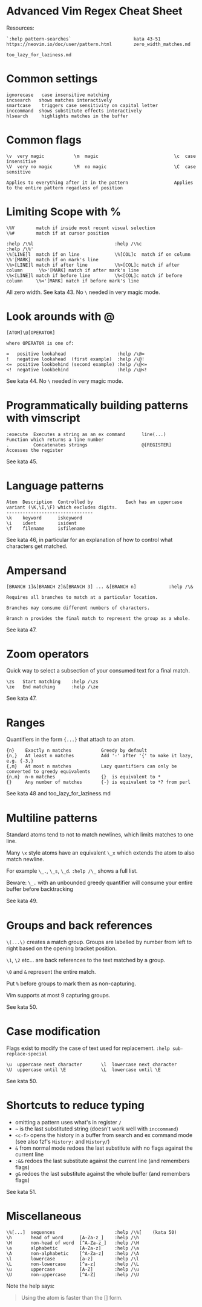 # Advanced Vim Regex Cheat Sheet

Resources:

```
`:help pattern-searches`                       kata 43-51
https://neovim.io/doc/user/pattern.html        zero_width_matches.md
                                               too_lazy_for_laziness.md
```
# Common settings

```
ignorecase   case insensitive matching                           incsearch   shows matches interactively
smartcase    triggers case sensitivity on capital letter         inccommand  shows substitute effects interactively
hlsearch     highlights matches in the buffer
```

# Common flags

```
\v  very magic           \m  magic                            \c  case insensitive
\V  very no magic        \M  no magic                         \C  case sensitive

Applies to everything after it in the pattern                 Applies to the entire pattern regadless of position
```

# Limiting Scope with \%

```
\%V        match if inside most recent visual selection
\%#        match if at cursor position

:help /\%l                              :help /\%c                           :help /\%'
\%[LINE]l  match if on line             \%[COL]c  match if on column         \%'[MARK]  match if on mark's line
\%>[LINE]l match if after line          \%>[COL]c match if after column      \%>'[MARK] match if after mark's line
\%<[LINE]l match if before line         \%<[COL]c match if before column     \%<'[MARK] match if before mark's line
```

All zero width. See kata 43. No `\` needed in very magic mode.

# Look arounds with \@

```
[ATOM]\@[OPERATOR]

where OPERATOR is one of:

=   positive lookahead                   :help /\@=
!   negative lookahead  (first example)  :help /\@!
<=  positive lookbehind (second example) :help /\@<=
<!  negative lookbehind                  :help /\@<!
```

See kata 44. No `\` needed in very magic mode.

# Programmatically building patterns with vimscript

```
:execute  Executes a string as an ex command      line(...)    Function which returns a line number
.         Concatenates strings                    @[REGISTER]  Accesses the register
```

See kata 45.

# Language patterns 

```
Atom  Description  Controlled by            Each has an uppercase variant (\K,\I,\F) which excludes digits.
--------------------------------
\k    keyword      iskeyword
\i    ident        isident
\f    filename     isfilename
```

See kata 46, in particular for an explanation of how to control what characters get matched.

# Ampersand

```
[BRANCH 1]&[BRANCH 2]&[BRANCH 3] ... &[BRANCH n]            :help /\&

Requires all branches to match at a particular location.

Branches may consume different numbers of characters.

Branch n provides the final match to represent the group as a whole. 
```

See kata 47.

# Zoom operators

Quick way to select a subsection of your consumed text for a final match.

```
\zs   Start matching    :help /\zs
\ze   End matching      :help /\ze
```

See kata 47.

# Ranges

Quantifiers in the form `{...}` that attach to an atom.

```
{n}    Exactly n matches           Greedy by default
{n,}   At least n matches          Add '-' after '{' to make it lazy, e.g. {-3,}
{,m}   At most n matches           Lazy quantifiers can only be converted to greedy equivalents
{n,m}  n-m matches                 {}  is equivalent to *
{}     Any number of matches       {-} is equivalent to *? from perl
```

See kata 48 and too_lazy_for_laziness.md

# Multiline patterns

Standard atoms tend to not to match newlines, which limits matches to one line.

Many `\x` style atoms have an equivalent `\_x` which extends the atom to also match newline.

For example `\_.`, `\_s`, `\_d`. `:help /\_` shows a full list.

Beware: `\_.` with an unbounded greedy quantifier will consume your entire buffer before backtracking

See kata 49.

# Groups and back references

`\(...\)` creates a match group. Groups are labelled by number from left to right based on the opening bracket position.

`\1`, `\2` etc... are back references to the text matched by a group.

`\0` and `&` represent the entire match.

Put `%` before groups to mark them as non-capturing.

Vim supports at most 9 capturing groups.

See kata 50.

# Case modification

Flags exist to modify the case of text used for replacement. `:help sub-replace-special`

```
\u  uppercase next character       \l  lowercase next character
\U  uppercase until \E             \L  lowercase until \E
```

See kata 50.

# Shortcuts to reduce typing

- omitting a pattern uses what's in register `/`
- `~` is the last substituted string (doesn't work well with `inccommand`)
- `<c-f>` opens the history in a buffer from search and ex command mode (see also fzf's `History:` and `History/`)
- `&` from normal mode redoes the last substitute with no flags against the current line
- `:&&` redoes the last substitute against the current line (and remembers flags)
- `g&` redoes the last substitute against the whole buffer (and remembers flags)

See kata 51.

# Miscellaneous

```
\%[...]  sequences                      :help /\%[    (kata 50)
\h       head of word      [A-Za-z_]    :help /\h
\H       non-head of word  [^A-Za-z_]   :help /\H
\a       alphabetic        [A-Za-z]     :help /\a
\A       non-alphabetic    [^A-Za-z]    :help /\A
\l       lowercase         [a-z]        :help /\l
\L       non-lowercase     [^a-z]       :help /\L
\u       uppercase         [A-Z]        :help /\u
\U       non-uppercase     [^A-Z]       :help /\U
```

Note the help says:

> Using the atom is faster than the [] form.
